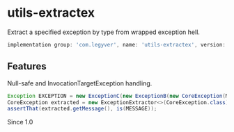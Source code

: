 # utils-extractex
Extract a specified exception by type from wrapped exception hell.

```groovy
implementation group: 'com.legyver', name: 'utils-extractex', version: '3.0.0'
```
## Features
Null-safe and InvocationTargetException handling.

```java
Exception EXCEPTION = new ExceptionC(new ExceptionB(new CoreException(MESSAGE)));
CoreException extracted = new ExceptionExtractor<>(CoreException.class).extractException(EXCEPTION);
assertThat(extracted.getMessage(), is(MESSAGE));
```

Since 1.0